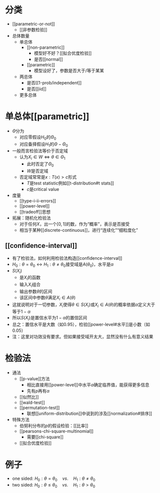 # 分类
- [[parametric-or-not]]
  - [[非参数检验]]
- 总体数量
  - 单总体
    - [[non-parametric]]
      - 模型好不好？[[拟合优度检验]]
      - 是否[[normal]]
    - [[parametric]]
      - 模型设好了，参数是否大于/等于某某
  - 两总体
    - 是否[[1-prob/independent]]
    - 是否[[iid]]
  - 更多总体
# 单总体[[parametric]]
- $\Theta$分为
  - 对应零假设$H_0$的$\Theta_0$
  - 对应备择假设$H_1$的$\Theta-\Theta_0$
- 一般而言检验法等价于否定域
  - 认为$X_i\in W\Leftrightarrow\theta\in \Theta_1$
    - 此时否定了$\Theta_0$
    - $W$是否定域
  - 否定域常常是${x:T(x)>c}$形式
    - $T$是test statistic例如[[t-distribution#t stats]]
    - $c$是critical value
- 度量
  - [[type-i-ii-errors]]
  - [[power-level]]
  - [[tradeoff]]思想
- 拓展：随机化检验法
  - 对于任何$X$，出一个$[0,1]$的数，作为“概率”，表示是否接受
  - 相当于某种[[discrete-continuous]]，进行“连续化”“细粒度化”
## [[confidence-interval]]
- 有了检验法，如何利用检验法构造[[confidence-interval]]
- $H_0:\theta=\theta_0\leftrightarrow H_1:\theta\ne \theta_0$接受域是$A(\theta_0)$，水平是$\alpha$
- $S(X_i)$
  - 是$X_i$的函数
  - 输入$X_i$组合
  - 输出参数$\theta$的区间
  - 该区间中参数$\theta$满足$X_i\in A(\theta)$
- 这就说明对于一切参数，$X_i$使得$\theta\in S(X_i)$或$X_i \in A(\theta)$的概率依据$\alpha$定义大于等于$1-\alpha$
- 所以$S(X_i)$是置信水平为$1-\alpha$的置信区间
- 总之：置信水平是大数（如0.95），检验[[power-level#水平]]是小数（如0.05）
- 注：这里对功效没有要求。但如果接受域开太大，显然没有什么有意义结果
# 检验法
- 通法
  - [[p-value]]方法
    - 相比直接用[[power-level]]中水平$\alpha$确定临界值，能获得更多信息
    - 先有$p$再有$\alpha$
  - [[似然比]]
  - [[wald-test]]
  - [[permutation-test]]
    - 联想[[uniform-distribution]]中说到的涉及[[normalization#排序]]
- 特殊方法
  - 伯努利分布的$p$的假设检验：[[比率]]
  - [[pearsons-chi-square-multinomial]]
    - 需要[[chi-square]]
  - [[拟合优度检验]]
# 例子
- one sided: $H_0:\theta=\theta_0\quad vs.\quad H_1:\theta\ne \theta_0$
- two sided: $H_0:\theta\le \theta_0\quad vs.\quad H_1:\theta> \theta_0$